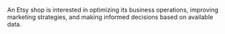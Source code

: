 An Etsy shop is interested in optimizing its business operations, improving marketing strategies, and making informed decisions based on available data.
